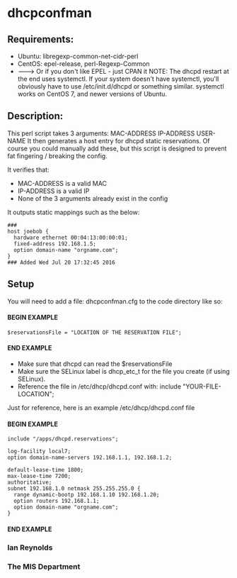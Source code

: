 # dhcpconfman
## Requirements:
 * Ubuntu: libregexp-common-net-cidr-perl
 * CentOS: epel-release, perl-Regexp-Common
 * ---> Or if you don't like EPEL - just CPAN it
 NOTE: The dhcpd restart at the end uses systemctl. If your system doesn't
 have systemctl, you'll obviously have to use /etc/init.d/dhcpd or something
 similar. systemctl works on CentOS 7, and newer versions of Ubuntu.

## Description:
This perl script takes 3 arguments: MAC-ADDRESS IP-ADDRESS USER-NAME
It then generates a host entry for dhcpd static reservations.
Of course you could manually add these, but this script is designed to prevent
fat fingering / breaking the config. 

It verifies that: 
* MAC-ADDRESS is a valid MAC
* IP-ADDRESS is a valid IP
* None of the 3 arguments already exist in the config

It outputs static mappings such as the below:
```
###
host joebob {
  hardware ethernet 00:04:13:00:00:01;
  fixed-address 192.168.1.5;
  option domain-name "orgname.com";
}
### Added Wed Jul 20 17:32:45 2016
```

## Setup
You will need to add a file: dhcpconfman.cfg to the code directory like so:
#### BEGIN EXAMPLE
    $reservationsFile = "LOCATION OF THE RESERVATION FILE";
#### END EXAMPLE
* Make sure that dhcpd can read the $reservationsFile
* Make sure the SELinux label is dhcp_etc_t for the file you create 
(if using SELinux).
* Reference the file in /etc/dhcp/dhcpd.conf with:
include "YOUR-FILE-LOCATION";


Just for reference, here is an example /etc/dhcp/dhcpd.conf file
#### BEGIN EXAMPLE
    include "/apps/dhcpd.reservations";

    log-facility local7;
    option domain-name-servers 192.168.1.1, 192.168.1.2;

    default-lease-time 1800;
    max-lease-time 7200;
    authoritative;
    subnet 192.168.1.0 netmask 255.255.255.0 {
      range dynamic-bootp 192.168.1.10 192.168.1.20;
      option routers 192.168.1.1;
      option domain-name "orgname.com";
    }
#### END EXAMPLE



### Ian Reynolds
### The MIS Department
